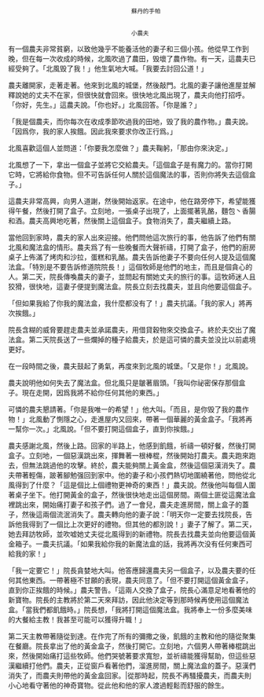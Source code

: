 
    	
									   
									   蘇丹的手帕
									   
									   
									   小農夫
									   
									



有一個農夫非常貧窮，以致他幾乎不能養活他的妻子和三個小孩。他從早工作到晚，但在每一次收成的時候，北風吹過了農田，毁壞了農作物。有一天，這農夫已經受夠了。「北風毁了我！」他生氣地大喊。「我要去討回公道！」



農夫離開家，走著走著。他來到北風的城堡，然後敲門。北風的妻子讓他進屋並解釋說她的丈夫不在家，但很快就會回來。很快地北風出現了，農夫向他打招呼。「你好，先生。」這農夫說。「你也好。」北風回答。「你是誰？」



「我是個農夫，而你每次在收成季節吹過我的田地，毁了我的農作物。」農夫說。「因爲你，我的家人挨餓。因此我來要求你改正行爲。」



北風喜歡這個人並問道：「你要我怎麼做？」農夫鞠躬，「那由你來決定。」



北風想了一下，拿出一個盒子並將它交給農夫。「這個盒子是有魔力的。當你打開它時，它將給你食物。但不可告訴任何人關於這個魔法的事，否則你將失去這個盒子。」



這農夫非常高興，向男人道謝，然後開始返家。在途中，他在路旁停下，希望能獲得午餐，然後打開了盒子。立刻地，一張桌子出現了，上面擺著乳酪，麵包丶香腸和酒。農夫高興地吃著，然後關上這個盒子。食物消失了，農夫繼續上路。



當他回到家時，農夫的家人出來迎接。他們問他這次旅行的事，他告訴了他們有關北風和魔法盒的情形。農夫爲了有一些晚餐而大聲祈禱，打開了盒子，他們的廚房桌子上佈滿了烤肉和沙拉，蛋糕和乳酪。農夫告訴他妻子不要向任何人提及這個魔法盒。「特別是不要告訴修道院院長！」這個牧師是他們的地主，而且是個貪心的人。第二天，院長傳喚農夫的妻子，並問起有關她丈夫的旅行的事。這牧師迷人且狡猾，很快地，這妻子便提到魔法盒。院長立刻去找農夫，並且向他要這個盒子。



「但如果我給了你我的魔法盒，我什麼都没有了！」農夫抗議。「我的家人」將再次挨餓。」



院長含糊的威脅要趕走農夫並承諾農夫，用借貸穀物來交換盒子。終於夫交出了魔法盒。第二天院長送了一些爛掉的種子給農夫，於是這可憐的農夫並没比以前處境更好。 



在一段時間之後，農夫鼓起了勇氣，再度來到北風的城堡。「又是你！」北風說。



農夫說明他如何失去了魔法盒。但北風只是皺著眉頭。「我叫你祕密保存那個盒子。現在走開，因爲我將不給你任何其他的東西。」



可憐的農夫懇請著。「你是我唯一的希望！」他大叫。「而且，是你毁了我的農作物！」北風動了惻隱之心，走進屋内又回來，帶著一個華麗的黃金盒子。「我將再一幫你一次。」北風說。「但不要打開這個盒子，直到你挨餓。」



農夫感謝北風，然後上路。回家的半路上，他感到飢餓，祈禱一頓好餐，然後打開盒子。立刻地，一個惡漢跳出來，揮舞著一根棒棍，然後開始打農夫。農夫跑來跑去，但無法跳過他的攻擊。終於，農夫能夠關上黃金盒，然後這個惡漢消失了。農夫帶著輕傷，跛著腳勉强回到家中。他的妻子和小孩們熱切地圍繞著他，問他從北風得到了什麼？「這是個比上個禮物更神奇的東西！」農夫說。然後他叫每個人圍著桌子坐下。他打開黃金的盒子，然後很快地走出這個房間。兩個土匪從這魔法盒裡跳出來，開始痛打妻子和孩子們。過了一會兒，農夫走進房間，關上盒子的蓋子，然後這兩個流泯消失了。農夫轉向他的妻子說：「明天你一定要去找院長，告訴他我得到了一個比上次更好的禮物。但其他的都別說！」妻子了解了。第二天，她去拜訪牧師，並吹嘘她丈夫從北風得到的新禮物。院長去找農夫並向他要這個黃金箱子。一農夫抗議。「如果我給你我的新魔法盒的話，我將再次没有任何東西可給我的家！」



「我一定要它！」院長貪婪地大叫。他答應歸還農夫另一個盒子，以及農夫要的任何其他東西。一帶著極不甘願的表現，農夫同意了。「但不要打開這個黃金盒子，直到你正挨餓的時候。」農夫警告。「這兩人交換了盒子，院長心滿意足地看著他的新寶物。院長的主教將於第二天來拜訪，因此他決定等到那時候再使用這個魔法盒。「當我們都飢餓時。」院長想，「我將打開這個魔法盒。我將奉上一份多麼美味的大餐給主教！我甚至可能可以獲得升職！」



第二天主教帶著隨從到達。在作完了所有的彌撒之後，飢餓的主教和他的隨從聚集在餐廳。院長拿出了他的黃金盒子，然後打開它。立刻地，六個男人帶著棒棍跳出來，然後開始痛打這些牧師。他們哭號著要求寬恕，並祈禱能獲得幫助，但這些惡漢繼續打他們。農夫，正從窗戶看著他們，溜進房間，關上魔法盒的蓋子。惡漢們消失了，而農夫則帶他的黃金盒回家。|從那時起，院長不再騷擾農夫，而農夫則小心地看守著他的神奇寶物。從此他和他的家人渡過輕鬆而舒服的餘生。
